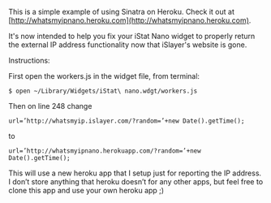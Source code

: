 This is a simple example of using Sinatra on Heroku. Check it out at [http://whatsmyipnano.heroku.com](http://whatsmyipnano.heroku.com).

It's now intended to help you fix your iStat Nano widget to properly return the external IP address functionality now that iSlayer's website is gone.

Instructions:

First open the workers.js in the widget file, from terminal:

    $ open ~/Library/Widgets/iStat\ nano.wdgt/workers.js

Then on line 248 change

    url=’http://whatsmyip.islayer.com/?random=’+new Date().getTime();
to

    url=’http://whatsmyipnano.herokuapp.com/?random=’+new Date().getTime();

This will use a new heroku app that I setup just for reporting the IP address. I don’t store anything that heroku doesn’t for any other apps, but feel free to clone this app and use your own heroku app ;)